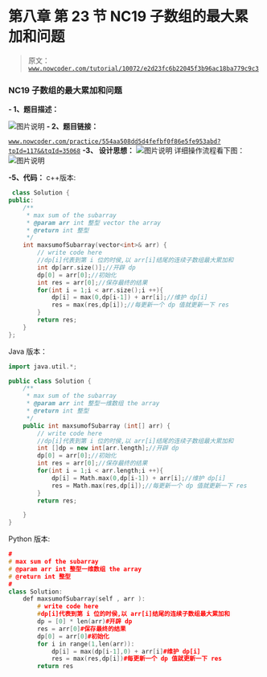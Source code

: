 # 第八章 第 23 节 NC19 子数组的最大累加和问题

> 原文：[`www.nowcoder.com/tutorial/10072/e2d23fc6b22045f3b96ac18ba779c9c3`](https://www.nowcoder.com/tutorial/10072/e2d23fc6b22045f3b96ac18ba779c9c3)

### NC19 子数组的最大累加和问题

**- 1、题目描述：**

![图片说明](img/baba0032e425c4ac8bfedf9b81ca98b6.png "图片标题")
**- 2、题目链接：**

[`www.nowcoder.com/practice/554aa508dd5d4fefbf0f86e5fe953abd?tpId=117&&tqId=35068`](https://www.nowcoder.com/practice/554aa508dd5d4fefbf0f86e5fe953abd?tpId=117&&tqId=35068)
**-3、 设计思想：**
![图片说明](img/5a0d4714e4148f8d9c2e90d671bd0b15.png "图片标题")
详细操作流程看下图：
![图片说明](img/b803b4a26f31ca83b0a4b8b8ae7105c6.png "图片标题")

**-5、代码：**
c++版本:

```cpp
 class Solution {
public:
    /**
     * max sum of the subarray
     * @param arr int 整型 vector the array
     * @return int 整型
     */
    int maxsumofSubarray(vector<int>& arr) {
        // write code here
        //dp[i]代表到第 i 位的时侯,以 arr[i]结尾的连续子数组最大累加和
        int dp[arr.size()];//开辟 dp
        dp[0] = arr[0];//初始化
        int res = arr[0];//保存最终的结果
        for(int i = 1;i < arr.size();i ++){
            dp[i] = max(0,dp[i-1]) + arr[i];//维护 dp[i]
            res = max(res,dp[i]);//每更新一个 dp 值就更新一下 res
        }
        return res;
    }
};

```

Java 版本：

```cpp
import java.util.*;

public class Solution {
    /**
     * max sum of the subarray
     * @param arr int 整型一维数组 the array
     * @return int 整型
     */
    public int maxsumofSubarray (int[] arr) {
        // write code here
        //dp[i]代表到第 i 位的时侯,以 arr[i]结尾的连续子数组最大累加和
        int []dp = new int[arr.length];//开辟 dp
        dp[0] = arr[0];//初始化
        int res = arr[0];//保存最终的结果
        for(int i = 1;i < arr.length;i ++){
            dp[i] = Math.max(0,dp[i-1]) + arr[i];//维护 dp[i]
            res = Math.max(res,dp[i]);//每更新一个 dp 值就更新一下 res
        }
        return res;

    }
}

```

Python 版本:

```cpp
#
# max sum of the subarray
# @param arr int 整型一维数组 the array
# @return int 整型
#
class Solution:
    def maxsumofSubarray(self , arr ):
        # write code here
        #dp[i]代表到第 i 位的时侯,以 arr[i]结尾的连续子数组最大累加和
        dp = [0] * len(arr)#开辟 dp
        res = arr[0]#保存最终的结果
        dp[0] = arr[0]#初始化
        for i in range(1,len(arr)):
            dp[i] = max(dp[i-1],0) + arr[i]#维护 dp[i]
            res = max(res,dp[i])#每更新一个 dp 值就更新一下 res
        return res

```